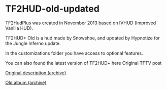 # TF2HUD-old-updated

TF2HudPlus was created in November 2013 based on IVHUD (Improved Vanilla HUD).

TF2HUD+ Old is a hud  made by Snowshoe, and updated by Hypnotize for the Jungle Inferno update.
 
In the customizations folder you have access to optional features.

You can also found the latest version of TF2HUD+ here
Original TFTV post

[Original description (archive)](https://web.archive.org/web/20141122102353/http://steamcommunity.com/groups/tf2hudplus/discussions/0/620695877310642890) 

[Old album (archive)](https://web.archive.org/web/20150315012202/https://imgur.com/a/gIhHy) 
